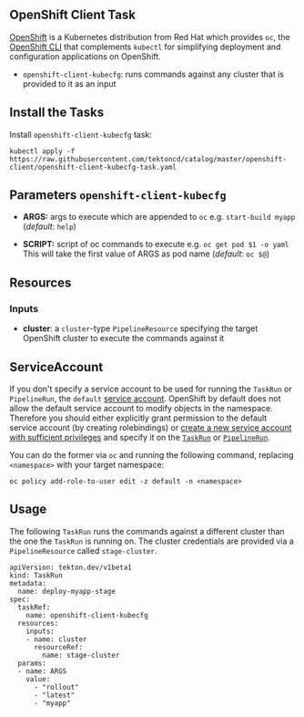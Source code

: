 ## OpenShift Client Task

[OpenShift](http://www.openshift.com) is a Kubernetes distribution from Red Hat which provides `oc`, the [OpenShift CLI](https://docs.openshift.com/container-platform/4.1/cli_reference/getting-started-cli.html) that complements `kubectl` for simplifying deployment and configuration applications on OpenShift.

* `openshift-client-kubecfg`: runs commands against any cluster that is provided to it as an input

## Install the Tasks

Install `openshift-client-kubecfg` task:
```
kubectl apply -f https://raw.githubusercontent.com/tektoncd/catalog/master/openshift-client/openshift-client-kubecfg-task.yaml
```

## Parameters `openshift-client-kubecfg`

* **ARGS:** args to execute which are appended to `oc` e.g. `start-build myapp` (_default_: `help`)

* **SCRIPT:** script of oc commands to execute  e.g. `oc get pod $1 -o yaml` This will take the first value of ARGS as pod name (_default_: `oc $@`)

## Resources

### Inputs

* **cluster**: a `cluster`-type `PipelineResource` specifying the target OpenShift cluster to execute the commands against it

## ServiceAccount

If you don't specify a service account to be used for running the `TaskRun` or `PipelineRun`, the `default` [service account](https://kubernetes.io/docs/tasks/configure-pod-container/configure-service-account/#use-the-default-service-account-to-access-the-api-server). OpenShift by default does not allow the default service account to modify objects in the namespace. Therefore you should either explicitly grant permission to the default service account (by creating rolebindings) or [create a new service account with sufficient privileges](https://kubernetes.io/docs/reference/access-authn-authz/rbac/#service-account-permissions) and specify it on the [`TaskRun`](https://github.com/tektoncd/pipeline/blob/master/docs/taskruns.md#service-account) or [`PipelineRun`](https://github.com/tektoncd/pipeline/blob/master/docs/pipelineruns.md#service-account).

You can do the former via `oc` and running the following command, replacing `<namespace>` with your target namespace:
```
oc policy add-role-to-user edit -z default -n <namespace>
```

## Usage

The following `TaskRun` runs the commands against a different cluster than the one the `TaskRun` is running on. The cluster credentials are provided via a `PipelineResource` called `stage-cluster`.

```
apiVersion: tekton.dev/v1beta1
kind: TaskRun
metadata:
  name: deploy-myapp-stage
spec:
  taskRef:
    name: openshift-client-kubecfg
  resources:
    inputs:
    - name: cluster
      resourceRef:
        name: stage-cluster
  params:
  - name: ARGS
    value:
      - "rollout"
      - "latest"
      - "myapp"
```
